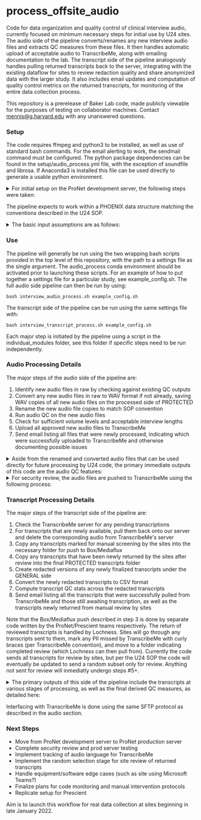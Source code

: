 # process_offsite_audio
Code for data organization and quality control of clinical interview audio, currently focused on minimum necessary steps for initial use by U24 sites. The audio side of the pipeline converts/renames any new interview audio files and extracts QC measures from these files. It then handles automatic upload of acceptable audio to TranscribeMe, along with emailing documentation to the lab. The transcript side of the pipeline analogously handles pulling returned transcripts back to the server, integrating with the existing dataflow for sites to review redaction quality and share anonymized data with the larger study. It also includes email updates and computation of quality control metrics on the returned transcripts, for monitoring of the entire data collection process. 

This repository is a prerelease of Baker Lab code, made publicly viewable for the purposes of testing on collaborator machines. Contact mennis@g.harvard.edu with any unanswered questions.

### Setup
The code requires ffmpeg and python3 to be installed, as well as use of standard bash commands. For the email alerting to work, the sendmail command must be configured. The python package dependencies can be found in the setup/audio_process.yml file, with the exception of soundfile and librosa. If Anaconda3 is installed this file can be used directly to generate a usable python environment. 

<details>
	<summary>For initial setup on the ProNet development server, the following steps were taken:</summary>

First, I installed Anaconda -
* wget https://repo.anaconda.com/archive/Anaconda3-5.3.1-Linux-x86_64.sh
* bash Anaconda3-5.3.1-Linux-x86_64.sh 
	* (Answered yes to bashrc question, no to Visual Studio question, other prompts kept as default by just pressing enter)
* rm Anaconda3-5.3.1-Linux-x86_64.sh
* source .bashrc

Note ffmpeg, the other main dependency, was already working on the machine.

Then I setup the repository with included Anaconda environment -
* cd /opt/software
* git clone https://github.com/dptools/process_offsite_audio.git 
* cd process_offsite_audio/setup
* conda env create -f audio_process.yml
* conda activate audio_process
* pip install soundfile
* pip install librosa
* cd ..

Because of the way that passwords are stored, the code should generally be run by the same account that completes this installation.
</details>

The pipeline expects to work within a PHOENIX data structure matching the conventions described in the U24 SOP. 

<details>
	<summary>The basic input assumptions are as follows:</summary>

The audio side looks for interviews/psychs and interviews/open datatypes on the PROTECTED side of raw, which should be (exclusively) populated by Lochness. Any data under these folders is expected to match one of two conventions - either a folder produced by Zoom uploaded as is or a standalone audio file recorded using a single physical device named according to the convention YYYYMMDDHHMMSS.WAV. For the Zoom interviews, the code currently only processes the single combined audio file provided. 

The transcript side of the pipeline primarily relies on outputs from the audio side. It also expects a box_transfer/transcripts folder on the top level of the PHOENIX structure's PROTECTED side, to facilitate transfering completed transcripts to the corresponding sites for correctness review. In finalizing the transcripts that are subsequently returned by sites, it looks for interviews/transcripts datatype on the PROTECTED side of raw. 

The code also requires a metadata file under the study level of GENERAL, and will only process a particular patient ID if that ID appears as a row in the metadata file containing a valid consent date (per Lochness guidelines). If there are issues encountered with the basic study setup appropriate error messages will be logged.

Note the pipeline only ever reads from raw datatypes. All pipeline outputs are saved/modified as processed datatypes. The deidentified data that make it under the GENERAL side of processed will subsequently be pushed by Lochness to the NDA data lake.
</details>

### Use
The pipeline will generally be run using the two wrapping bash scripts provided in the top level of this repository, with the path to a settings file as the single argument. The audio_process conda environment should be activated prior to launching these scripts. For an example of how to put together a settings file for a particular study, see example_config.sh. The full audio side pipeline can then be run by using:

	bash interview_audio_process.sh example_config.sh

The transcript side of the pipeline can be run using the same settings file with:

	bash interview_transcript_process.sh example_config.sh

Each major step is initiated by the pipeline using a script in the individual_modules folder, see this folder if specific steps need to be run independently. 

### Audio Processing Details
The major steps of the audio side of the pipeline are:
1. Identify new audio files in raw by checking against existing QC outputs
2. Convert any new audio files in raw to WAV format if not already, saving WAV copies of all new audio files on the processed side of PROTECTED
3. Rename the new audio file copies to match SOP convention
4. Run audio QC on the new audio files
5. Check for sufficient volume levels and acceptable interview lengths
6. Upload all approved new audio files to TranscribeMe
7. Send email listing all files that were newly processed, indicating which were successfully uploaded to TranscribeMe and otherwise documenting possible issues

<details>
	<summary>Aside from the renamed and converted audio files that can be used directly for future processing by U24 code, the primary immediate outputs of this code are the audio QC features:</summary>
 
The main audio QC output CSV provides one row per interview with the following summary stats -
* Metadata for DPDash formatting
* Length of audio (in minutes)
* Overall volume (in dB)
* Standard deviation of amplitude (related to variance of volume)
* Mean of spectral flatness computed by librosa

One such CSV will be generated per subject ID, separately for the open and psychs interview types. These CSVs are saved on the GENERAL side of processed, and thus will be included in the data aggregation for sharing. They are intended to be used with the DPDash interface for study monitoring.

The audio QC processing also includes a sliding window QC operation, which computes decibel level and mean flatness in each designated bin (3 second sliding window with no overlap), creating one output file per interview audio. These outputs can be used for further processing but are kept on the PROTECTED side and so not currently shared with the wider group. They are used by the pipeline to check processing status among the raw audios.
</details>

<details>
	<summary>For security review, the audio files are pushed to TranscribeMe using the following process:</summary>

We connect to the TranscribeMe server via SFTP. The pySFTP python package, a wrapper around the Paramiko package specific for SFTP is used to automate this process. The host is sftp.transcribeme.com. The standard port 22 is used. The username is provided as a setting to the code, but will generally be one account for all sites on the ProNet side and one account for all sites on the Prescient side, with set up of this facilitated by TranscribeMe. The account password is input using a temporary environment variable. It was previously prompted for using read -s upon each run of the code, but for the purposes of automatic scheduled jobs, the password may now be stored in a hidden file with restricted permissions on a PROTECTED portion of our machine instead. 

Note that once the transcript side of the pipeline has detected a returned transcript on this SFTP server, the corresponding uploaded audio is deleted by our code on TranscribeMe's end using the same SFTP package.

If additional details are needed, please reach out. We can also put you in touch with the appropriate person at TranscribeMe to document security precautions on their end. 
</details>

### Transcript Processing Details
The major steps of the transcript side of the pipeline are:
1. Check the TranscribeMe server for any pending transcriptions
2. For transcripts that are newly available, pull them back onto our server and delete the corresponding audio from TranscribeMe's server
3. Copy any transcripts marked for manual screening by the sites into the necessary folder for push to Box/Mediaflux
4. Copy any transcripts that have been newly returned by the sites after review into the final PROTECTED transcripts folder
5. Create redacted versions of any newly finalized transcripts under the GENERAL side
6. Convert the newly redacted transcripts to CSV format
7. Compute transcript QC stats across the redacted transcripts
8. Send email listing all the transcripts that were successfully pulled from TranscribeMe and those still awaiting transcription, as well as the transcripts newly returned from manual review by sites 

Note that the Box/Mediaflux push described in step 3 is done by separate code written by the ProNet/Prescient teams respectively. The return of reviewed transcripts is handled by Lochness. Sites will go through any transcripts sent to them, mark any PII missed by TranscribeMe with curly braces (per TranscribeMe convention), and move to a folder indicating completed review (which Lochness can then pull from). Currently the code sends all transcripts for review by sites, but per the U24 SOP the code will eventually be updated to send a random subset only for review. Anything not sent for review will inmediatly undergo steps #5+. 

<details>
	<summary>The primary outputs of this side of the pipeline include the transcripts at various stages of processing, as well as the final derived QC measures, as detailed here:</summary>

All transcripts that contain PII are kept on the PROTECTED side, and thus will not be shared with the wider group. Transcripts that have passed over or completed the manual site review are kept in main transcripts folder of processed. For those transcripts that are sent for site review, a copy as it was returned by TranscribeMe can be found in a prescreening subfolder, so if changes are made by sites it will remain possible to refer back to the original transcript if necessary. 

Because PII is enclosed by curly braces as part of the transcription protocol, it is straightforward to generate a version of each transcript where the PII is actually removed (each such word replaced by REDACTED). This version is put on the GENERAL side of processed for syncing to the data lake. Also included is the CSV version of the transcript for easier processing by automated methods, where each row is a line of the transcript containing speaker ID, timestamp, and text as the main columns.

Using these CSVs, the following transcript QC metrics are computed - 
* Metadata for DPDash formatting
* Number of unique speaker IDs used by TranscribeMe
* For each of the first three speaker IDs (S1-S3), the following counting stats
	* Total number of sentences
	* Total number of words
	* Smallest number of words in a sentence
	* Largest number of words in a sentence
* Number of times the audio was marked inaudible
* Number of times a transcript portion was marked as uncertain
* Number of times crosstalk was marked
* Number of words redacted
* Total number of commas appearing (related to disfluency markers)
* Total number of dashes appearing (related to disfluency markers)
* Timestamp for the start of the final sentence, in minutes
* Shortest gap between the starts of two subsequent sentences, in seconds
* Longest gap between the starts of two subsequent sentences, in seconds
* The shortest and longest gaps weighted by the number of words in the intervening sentence

One such CSV will be generated per subject ID, separately for the open and psychs interview types. These CSVs are saved on the GENERAL side of processed, and thus will be included in the data aggregation for sharing. They are intended to be used with the DPDash interface for study monitoring.
</details>

Interfacing with TranscribeMe is done using the same SFTP protocol as described in the audio section. 

### Next Steps
* Move from ProNet development server to ProNet production server
* Complete security review and prod server testing
* Implement tracking of audio language for TranscribeMe
* Implement the random selection stage for site review of returned transcripts
* Handle equipment/software edge cases (such as site using Microsoft Teams?)
* Finalize plans for code monitoring and manual intervention protocols
* Replicate setup for Prescient

Aim is to launch this workflow for real data collection at sites beginning in late January 2022. 
